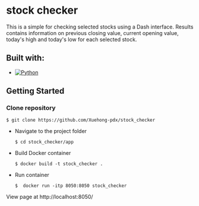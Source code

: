 # stock checker

  This is a simple for checking selected stocks using a Dash interface.  Results contains information on previous closing value, current opening value, today's high and today's low for each selected stock. 
  
## **Built with:**

* [![Python](https://img.shields.io/badge/python-3.10.6-blue.svg)](https://www.python.org/downloads/release/python-3106/)

## **Getting Started**

### **Clone repository**

    $ git clone https://github.com/Xuehong-pdx/stock_checker

* Navigate to the project folder

      $ cd stock_checker/app

* Build Docker container

      $ docker build -t stock_checker .

* Run container

      $  docker run -itp 8050:8050 stock_checker  

View page at http://localhost:8050/
